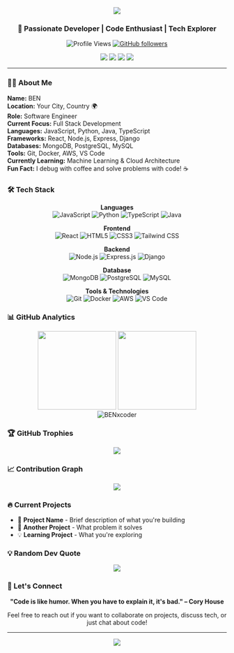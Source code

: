 <div align="center">
  <img src="https://capsule-render.vercel.app/api?type=waving&color=gradient&height=200&section=header&text=BENxcoder&fontSize=80&animation=fadeIn&fontAlignY=38&desc=Software%20Engineer%20%7C%20Problem%20Solver&descAlignY=51&descAlign=62" />
</div>

<h3 align="center">🚀 Passionate Developer | Code Enthusiast | Tech Explorer</h3>

<div align="center">
  
  ![Profile Views](https://komarev.com/ghpvc/?username=BENxcoder&color=brightgreen)
  [![GitHub followers](https://img.shields.io/github/followers/BENxcoder?label=Followers&style=social)](https://github.com/BENxcoder)
  
</div>

<p align="center">
  <a href="https://linkedin.com/in/your-linkedin"><img src="https://img.shields.io/badge/LinkedIn-0077B5?style=for-the-badge&logo=linkedin&logoColor=white"/></a>
  <a href="https://twitter.com/your-twitter"><img src="https://img.shields.io/badge/Twitter-1DA1F2?style=for-the-badge&logo=twitter&logoColor=white"/></a>
  <a href="mailto:your-email@gmail.com"><img src="https://img.shields.io/badge/Email-D14836?style=for-the-badge&logo=gmail&logoColor=white"/></a>
  <a href="https://your-portfolio.com"><img src="https://img.shields.io/badge/Portfolio-000000?style=for-the-badge&logo=About.me&logoColor=white"/></a>
</p>

---

### 👨‍💻 About Me

**Name:** BEN  
**Location:** Your City, Country 🌍  
**Role:** Software Engineer  
**Current Focus:** Full Stack Development  
**Languages:** JavaScript, Python, Java, TypeScript  
**Frameworks:** React, Node.js, Express, Django  
**Databases:** MongoDB, PostgreSQL, MySQL  
**Tools:** Git, Docker, AWS, VS Code  
**Currently Learning:** Machine Learning & Cloud Architecture  
**Fun Fact:** I debug with coffee and solve problems with code! ☕

### 🛠️ Tech Stack

<div align="center">

**Languages**
<br>
![JavaScript](https://img.shields.io/badge/JavaScript-F7DF1E?style=for-the-badge&logo=javascript&logoColor=black)
![Python](https://img.shields.io/badge/Python-3776AB?style=for-the-badge&logo=python&logoColor=white)
![TypeScript](https://img.shields.io/badge/TypeScript-007ACC?style=for-the-badge&logo=typescript&logoColor=white)
![Java](https://img.shields.io/badge/Java-ED8B00?style=for-the-badge&logo=java&logoColor=white)

**Frontend**
<br>
![React](https://img.shields.io/badge/React-20232A?style=for-the-badge&logo=react&logoColor=61DAFB)
![HTML5](https://img.shields.io/badge/HTML5-E34F26?style=for-the-badge&logo=html5&logoColor=white)
![CSS3](https://img.shields.io/badge/CSS3-1572B6?style=for-the-badge&logo=css3&logoColor=white)
![Tailwind CSS](https://img.shields.io/badge/Tailwind_CSS-38B2AC?style=for-the-badge&logo=tailwind-css&logoColor=white)

**Backend**
<br>
![Node.js](https://img.shields.io/badge/Node.js-43853D?style=for-the-badge&logo=node.js&logoColor=white)
![Express.js](https://img.shields.io/badge/Express.js-404D59?style=for-the-badge)
![Django](https://img.shields.io/badge/Django-092E20?style=for-the-badge&logo=django&logoColor=white)

**Database**
<br>
![MongoDB](https://img.shields.io/badge/MongoDB-4EA94B?style=for-the-badge&logo=mongodb&logoColor=white)
![PostgreSQL](https://img.shields.io/badge/PostgreSQL-316192?style=for-the-badge&logo=postgresql&logoColor=white)
![MySQL](https://img.shields.io/badge/MySQL-00000F?style=for-the-badge&logo=mysql&logoColor=white)

**Tools & Technologies**
<br>
![Git](https://img.shields.io/badge/Git-F05032?style=for-the-badge&logo=git&logoColor=white)
![Docker](https://img.shields.io/badge/Docker-2496ED?style=for-the-badge&logo=docker&logoColor=white)
![AWS](https://img.shields.io/badge/Amazon_AWS-232F3E?style=for-the-badge&logo=amazon-aws&logoColor=white)
![VS Code](https://img.shields.io/badge/Visual_Studio_Code-0078D4?style=for-the-badge&logo=visual%20studio%20code&logoColor=white)

</div>

### 📊 GitHub Analytics

<div align="center">
  <img height="180em" src="https://github-readme-stats-sigma-five.vercel.app/api?username=BENxcoder&show_icons=true&theme=tokyonight&include_all_commits=true&count_private=true"/>
  <img height="180em" src="https://github-readme-stats-sigma-five.vercel.app/api/top-langs/?username=BENxcoder&layout=compact&langs_count=8&theme=tokyonight"/>
</div>

<div align="center">
  <img src="https://github-readme-streak-stats.herokuapp.com/?user=BENxcoder&theme=tokyonight&hide_border=true" alt="BENxcoder" />
</div>


### 🏆 GitHub Trophies

<div align="center">
  <img src="https://github-profile-trophy.vercel.app/?username=BENxcoder&theme=tokyonight&no-frame=false&no-bg=false&margin-w=4" />
</div>

### 📈 Contribution Graph

<div align="center">
  <img src="https://github-readme-activity-graph.vercel.app/graph?username=BENxcoder&theme=tokyo-night" />
</div>

### 🔥 Current Projects

- 🌟 **Project Name** - Brief description of what you're building
- 🚀 **Another Project** - What problem it solves
- 💡 **Learning Project** - What you're exploring

### 💡 Random Dev Quote

<div align="center">
  <img src="https://quotes-github-readme.vercel.app/api?type=horizontal&theme=tokyonight" />
</div>

### 🤝 Let's Connect

<div align="center">

**"Code is like humor. When you have to explain it, it's bad." – Cory House**

Feel free to reach out if you want to collaborate on projects, discuss tech, or just chat about code!

</div>

---

<div align="center">
  <img src="https://capsule-render.vercel.app/api?type=waving&color=gradient&height=100&section=footer" />
</div>
